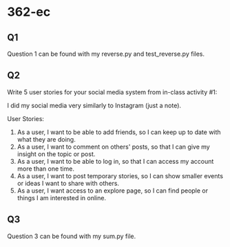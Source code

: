 # 362-ec

## Q1
Question 1 can be found with my reverse.py and test_reverse.py files.

## Q2

Write 5 user stories for your social media system from in-class activity #1:

I did my social media very similarly to Instagram (just a note).

User Stories:
1. As a user, I want to be able to add friends, so I can keep up to date with what they are doing.
2. As a user, I want to comment on others' posts, so that I can give my insight on the topic or post.
3. As a user, I want to be able to log in, so that I can access my account more than one time.
4. As a user, I want to post temporary stories, so I can show smaller events or ideas I want to share with others.
5. As a user, I want access to an explore page, so I can find people or things I am interested in online.
   
## Q3
Question 3 can be found with my sum.py file.